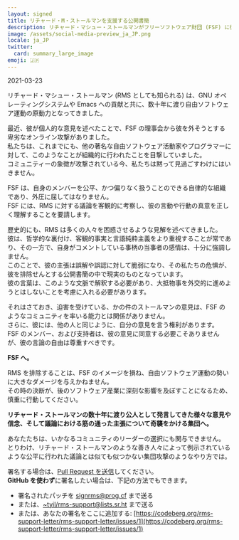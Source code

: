 ```yaml
---
layout: signed
title: リチャード・M・ストールマンを支援する公開書簡
description: リチャード・マシュー・ストールマンがフリーソフトウェア財団 (FSF) に復帰することを支援する公開書簡
image: /assets/social-media-preview_ja_JP.png
locale: ja_JP
twitter:
  card: summary_large_image
emoji: 🇯🇵
---
```


2021-03-23

リチャード・マシュー・ストールマン (RMS としても知られる) は、GNU オペレーティングシステムや Emacs への貢献と共に、数十年に渡り自由ソフトウェア運動の原動力となってきました。

最近、彼が個人的な意見を述べたことで、FSF の理事会から彼を外そうとする卑劣なオンライン攻撃がありました。  
私たちは、これまでにも、他の著名な自由ソフトウェア活動家やプログラマーに対して、このようなことが組織的に行われたことを目撃していました。  
コミュニティーの象徴が攻撃されている今、私たちは黙って見過ごすわけにはいきません。

FSF は、自身のメンバーを公平、かつ偏りなく扱うことのできる自律的な組織であり、外圧に屈してはなりません。  
FSF には、RMS に対する議論を客観的に考察し、彼の言動や行動の真意を正しく理解することを要請します。  

歴史的にも、RMS は多くの人々を困惑させるような見解を述べてきました。  
彼は、哲学的な裏付け、客観的事実と言語純粋主義をより重視することが常であり、その一方で、自身がコメントしている事柄の当事者の感情は、十分に強調しません。  
このことで、彼の主張は誤解や誤認に対して脆弱になり、その私たちの危惧が、彼を排除せんとする公開書簡の中で現実のものとなっています。  
彼の言葉は、このような文脈で解釈する必要があり、大抵物事を外交的に進めようとはしないことを考慮に入れる必要があります。

それはさておき、迫害を受けている、かの件のストールマンの意見は、FSF のようなコミュニティを率いる能力とは関係がありません。  
さらに、彼には、他の人と同じように、自分の意見を言う権利があります。  
FSF のメンバー、および支持者は、彼の意見に同意する必要こそありませんが、彼の言論の自由は尊重すべきです。

**FSF へ。**

RMS を排除することは、FSF のイメージを損ね、自由ソフトウェア運動の勢いに大きなダメージを与えかねません。  
その時の決断が、後のソフトウェア産業に深刻な影響を及ぼすことになるため、慎重に行動してください。

**リチャード・ストールマンの数十年に渡り公人として発言してきた様々な意見や信念、そして議論における筋の通った主張について奇襲をかける集団へ。**
    
あなたたちは、いかなるコミュニティのリーダーの選択にも関与できません。  
とりわけ、リチャード・ストールマンのような善き人々によって例示されているような公平に行われた議論とは似ても似つかない集団攻撃のようなやり方では。

署名する場合は、[Pull Request を送信](https://github.com/rms-support-letter/rms-support-letter.github.io/pulls)してください。  
**GitHub を使わず**に署名したい場合は、下記の方法でもできます。
- 署名されたパッチを [signrms@prog.cf](mailto:signrms@prog.cf) まで送る
- または、[~tyil/rms-support@lists.sr.ht](mailto:~tyil/rms-support@lists.sr.ht) まで送る
- または、あなたの署名をここに追加する: [https://codeberg.org/rms-support-letter/rms-support-letter/issues/1](https://codeberg.org/rms-support-letter/rms-support-letter/issues/1)

